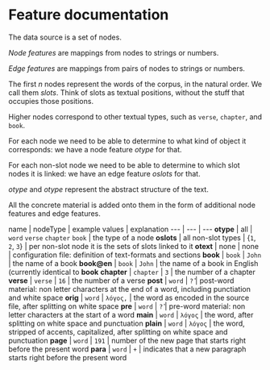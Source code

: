 # Feature documentation

The data source is a set of nodes.

*Node features* are mappings from nodes to strings or numbers.

*Edge features* are mappings from pairs of nodes to strings or numbers.

The first *n* nodes represent the words of the corpus, in the natural order.
We call them *slots*.
Think of slots as textual positions, without the stuff that occupies those positions.

Higher nodes correspond to other textual types, such as `verse`, `chapter`, and `book`.

For each node we need to be able to determine to what kind of object it corresponds:
we have a node feature *otype* for that.

For each non-slot node we need to be able to determine to which slot nodes it is linked:
we have an edge feature *oslots* for that.

*otype* and *otype* represent the abstract structure of the text.

All the concrete material is added onto them in the form of additional node features and edge features.



name | nodeType | example values | explanation
--- | --- | ---
**otype** | all | `word` `verse` `chapter` `book` | the type of a node
**oslots** | all non-slot types | {`1`, `2`, `3`} | per non-slot node it is the sets of slots linked to it
**otext** | none | none | configuration file: definition of text-formats and sections
**book** | `book` | `John` | the name of a book 
**book@en** | `book` | `John` | the name of a book in English (currently identical to **book**
**chapter** | `chapter` | `3` | the number of a chapter 
**verse** | `verse` | `16` | the number of a verse 
**post** | `word` | `?̔` | post-word material: non letter characters at the end of a word, including punctiation and white space
**orig** | `word` | `λόγος,` | the word as encoded in the source file, after splitting on white space
**pre** | `word` | `?̔` | pre-word material: non letter characters at the start of a word
**main** | `word` | `λόγος` | the word, after splitting on white space and punctuation
**plain** | `word` | `λόγος` | the word, stripped of accents, capitalized, after splitting on white space and punctuation
**page** | `word` | `191` | number of the new page that starts right before the present word
**para** | `word` | `+` | indicates that a new paragraph starts right before the present word




